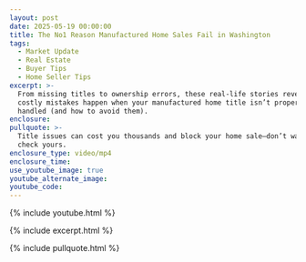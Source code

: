 ```yaml
---
layout: post
date: 2025-05-19 00:00:00
title: The No1 Reason Manufactured Home Sales Fail in Washington
tags:
  - Market Update
  - Real Estate
  - Buyer Tips
  - Home Seller Tips
excerpt: >-
  From missing titles to ownership errors, these real-life stories reveal how
  costly mistakes happen when your manufactured home title isn’t properly
  handled (and how to avoid them).
enclosure:
pullquote: >-
  Title issues can cost you thousands and block your home sale—don’t wait to
  check yours. 
enclosure_type: video/mp4
enclosure_time:
use_youtube_image: true
youtube_alternate_image:
youtube_code:
---
```

{% include youtube.html %}

{% include excerpt.html %}

{% include pullquote.html %}